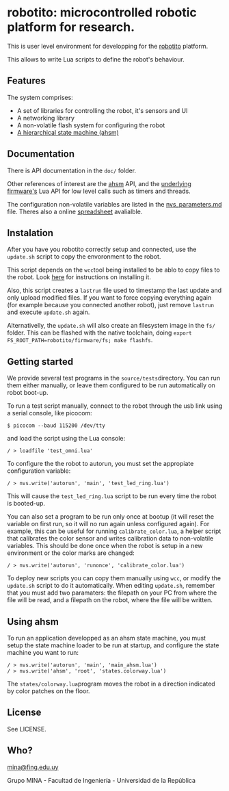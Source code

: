 # robotito: microcontrolled robotic platform for research.

This is user level environment for developping for the [robotito](https://github.com/xopxe/Lua-RTOS-ESP32/tree/robotito) platform.

This allows to write Lua scripts to define the robot's behaviour.

## Features

The system comprises:

* A set of libraries for controlling the robot, it's sensors and UI
* A networking library
* A non-volatile flash system for configuring the robot
* [A hierarchical state machine (ahsm)](https://github.com/xopxe/ahsm)

## Documentation

There is API documentation in the `doc/` folder. 

Other references of interest are the [ahsm](https://github.com/xopxe/ahsm) API, and the [underlying firmware's](https://github.com/whitecatboard/Lua-RTOS-ESP32/wiki)  Lua API for low level calls such as timers and threads.

The configuration non-volatile variables are listed in the [nvs_parameters.md](nvs_parameters.md) file. Theres also a online [spreadsheet](https://docs.google.com/spreadsheets/d/1eL5GefRWNlg14SHvchfIQYr1zQamI9k9hRciox3Rq5k/edit?usp=sharing) avalialble.

## Instalation

After you have you robotito correctly setup and connected, use the `update.sh` script to copy the envoronment to the robot. 

This script depends on the `wcc`tool being installed to be ablo to copy files to the robot. Look [here](https://github.com/whitecatboard/Lua-RTOS-ESP32#method-1-get-a-precompiled-firmware) for instructions on installing it. 

Also, this script creates a `lastrun` file used to timestamp the last update and only upload modified files. If you want to force copying everything again (for example because you connected another robot), just remove `lastrun` and execute `update.sh` again. 

Alternativelly, the `update.sh` will also create an filesystem image in the `fs/` folder. This can be flashed with the native toolchain, doing `export FS_ROOT_PATH=robotito/firmware/fs; make flashfs`.

## Getting started

We provide several test programs in the `source/tests`directory. You can run them either manually, or leave them configured to be run automatically on robot boot-up.

To run a test script manually, connect to the robot through the usb link using a serial console, like picocom:

```
$ picocom --baud 115200 /dev/tty
``` 
and load the script using the Lua console:
```
/ > loadfile 'test_omni.lua'
```

To configure the the robot to autorun, you must set the appropiate configuration variable:

```
/ > nvs.write('autorun', 'main', 'test_led_ring.lua')
```
This will cause the `test_led_ring.lua` script to be run every time the robot is booted-up.

You can also set a program to be run only once at bootup (it will reset the variable on first run, so it will no run again unless configured again). For example, this can be useful for running `calibrate_color.lua`,  a helper script that calibrates the color sensor and writes calibration data to non-volatile variables. This should be done once when the robot is setup in a new environment or the color marks are changed:

```
/ > nvs.write('autorun', 'runonce', 'calibrate_color.lua')
```

To deploy new scripts you can copy them manually using `wcc`, or modify the `update.sh` script to do it automatically. When editing `update.sh`, remember that you must add two paramaters: the filepath on your PC from where the file will be read, and a filepath on the robot, where the file will be written.

## Using ahsm

To run an application developped as an ahsm state machine, you must setup the state machine loader to be run at startup, and configure the state machine you want to run:

```
/ > nvs.write('autorun', 'main', 'main_ahsm.lua')
/ > nvs.write('ahsm', 'root', 'states.colorway.lua')
```

The `states/colorway.lua`program moves the robot in a direction indicated by color patches on the floor.

## License

See LICENSE.


## Who?

mina@fing.edu.uy

Grupo MINA - Facultad de Ingeniería - Universidad de la República
